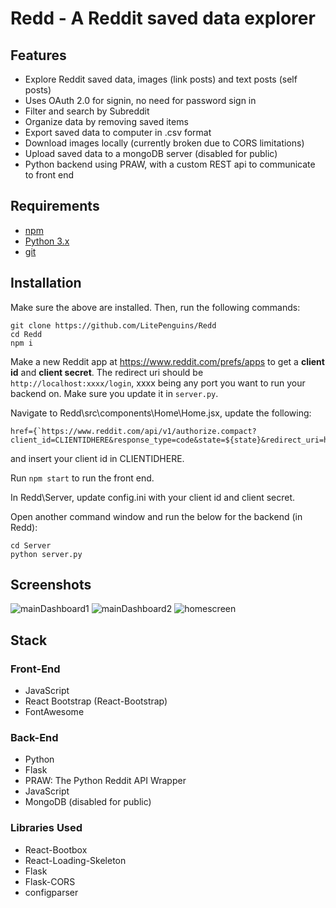 # Redd - A Reddit saved data explorer

## Features 
* Explore Reddit saved data, images (link posts) and text posts (self posts)
* Uses OAuth 2.0 for signin, no need for password sign in
* Filter and search by Subreddit
* Organize data by removing saved items 
* Export saved data to computer in .csv format
* Download images locally (currently broken due to CORS limitations)
* Upload saved data to a mongoDB server (disabled for public)
* Python backend using PRAW, with a custom REST api to communicate to front end

## Requirements
* [npm](https://nodejs.org/en/)
* [Python 3.x](https://www.python.org/downloads/)
* [git](https://git-scm.com/book/en/v2/Getting-Started-Installing-Git)

## Installation
Make sure the above are installed.
Then, run the following commands:

```
git clone https://github.com/LitePenguins/Redd
cd Redd
npm i
```

Make a new Reddit app at https://www.reddit.com/prefs/apps to get a **client id** and **client secret**. The redirect uri should be ```http://localhost:xxxx/login```, xxxx being any port you want to run your backend on. Make sure you update it in ```server.py```.


Navigate to Redd\src\components\Home\Home.jsx, update the following:
```
href={`https://www.reddit.com/api/v1/authorize.compact?client_id=CLIENTIDHERE&response_type=code&state=${state}&redirect_uri=http://localhost:9874/login&scope=vote%20history%20identity%20read%20save`}
```

and insert your client id in CLIENTIDHERE.

Run ```npm start``` to run the front end.

In Redd\Server, update config.ini with your client id and client secret.

Open another command window and run the below for the backend (in Redd):

```
cd Server
python server.py
```

## Screenshots
![mainDashboard1](https://i.imgur.com/6iH69iO.png)
![mainDashboard2](https://i.imgur.com/E6BYnNV.png)
![homescreen](https://i.imgur.com/Y76T9Lf.png)


## Stack 
### Front-End
- JavaScript
 - React Bootstrap (React-Bootstrap)
- FontAwesome

### Back-End
- Python
 - Flask
- PRAW: The Python Reddit API Wrapper
- JavaScript
 - MongoDB (disabled for public)

### Libraries Used
- React-Bootbox
- React-Loading-Skeleton
- Flask
- Flask-CORS
- configparser


